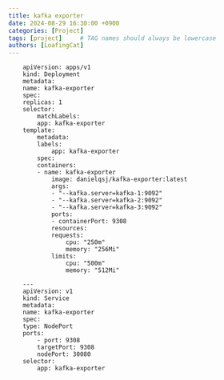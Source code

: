 ```yaml
---
title: kafka exporter
date: 2024-08-29 16:30:00 +0900
categories: [Project]
tags: [project]     # TAG names should always be lowercase
authors: [LoafingCat]
---
```


		apiVersion: apps/v1
		kind: Deployment
		metadata:
		name: kafka-exporter
		spec:
		replicas: 1
		selector:
			matchLabels:
			app: kafka-exporter
		template:
			metadata:
			labels:
				app: kafka-exporter
			spec:
			containers:
			- name: kafka-exporter
				image: danielqsj/kafka-exporter:latest
				args:
				- "--kafka.server=kafka-1:9092"
				- "--kafka.server=kafka-2:9092"
				- "--kafka.server=kafka-3:9092"
				ports:
				- containerPort: 9308
				resources:
				requests:
					cpu: "250m"  
					memory: "256Mi"
				limits:
					cpu: "500m"
					memory: "512Mi"

		---
		apiVersion: v1
		kind: Service
		metadata:
		name: kafka-exporter
		spec:
		type: NodePort
		ports:
			- port: 9308
			targetPort: 9308
			nodePort: 30080
		selector:
			app: kafka-exporter
